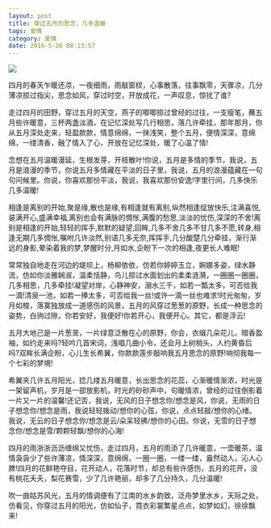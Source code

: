 ```yaml
---
layout: post
title: 穿过五月的思念，几多温暖
tags: 爱情
category: 爱情
date: 2016-5-26 08:13:57
---
```


![](http://www.weiyanweiyu.cn/wp-content/uploads/2016/05/mt.jpg)

四月的春天乍暖还凉，一夜细雨，雨敲窗棂，心事散落，往事飘零，天骤凉，几分薄凉掠过指尖，思念如风，穿过时空，开放成花，一声叹息，惊扰了谁?

走过四月的田野，穿过五月的天空，燕子的唧唧掠过曾经的过往，一支瘦笔，蘸五月些许暖意，三杯两盏淡酒，在记忆深处写几行相思，落几许牵挂，那年那月，你从五月深处走来，轻盈款款，情意绵绵，一抹浅笑，整个五月，便情深深，意绵绵，一缕清香，融了情入了心，开放在记忆深处，暖了心温了情!

念想在五月温暖漫延，生根发芽，开枝散叶!你说，五月是多情的季节，我说，五月是浪漫的季节，你说五月多情藏在平淡的日子里，我说，五月的浪漫蕴藏在一句句问候里。你说，你喜欢那份平淡，我说，我喜欢那份安逸!字里行间，几多快乐几多温暖!

相逢是离别的开始,聚是缘,散也是缘,有相逢就有离别,纵然相逢绽放快乐,注满喜悦,装满开心,盛满幸福,离别也会有满脉的惆怅,满腹的愁思,淡淡的忧伤,深深的不舍!离别是相逢的开始,轻轻的挥手,默默的疑望,回眸,几多不舍几多不甘几多不愿,转身,相逢无期几多惆怅,嘱咐几许淡然,别语几多无奈,挥挥手,几分酸楚几分牵挂，渐行渐远的身影,晕染着我的梦,梦醒时分,月如水,企盼下一次的相逢,夜更长人难眠!

常常独自地走在河边的堤坝上，杨柳依依，仿若你婷婷玉立，婀娜多姿，绿水静流，仿如你淡雅娴淑，温柔恬静，鸟儿掠过水面划出的柔柔涟漪，一圈圈一圈圈，几多相思，几多牵挂!凝望对岸，心静神安，溺水三千，如若一瓢太多，可否给我一滴!清泉一池，如若一捧太多，可否给我一丝!或许一滴一丝也难求!时光匆匆，岁月如梭，落寞独放成一道感伤的风景，五月的风穿过葱葱的原野，长成一种思念的姿势，白驹过隙，你若安好，我便好!你若开心，我便开心。其它，都是浮云!

五月大地己是一片葱茏，一片绿意泛散在心的原野，你会，衣缀几朵花儿，暗香盈袖，如约走来吗?轻吟几首宋词，浅唱几曲小令，还会月上树梢头，人约黄昏后吗?双眸长满企盼，心儿生长希翼，你款款莲步敲响我五月思念的原野!响彻我每一个七彩的梦境!

希翼夹几许五月阳光，捻几缕五月暖意，长出思念的花蕊，心渐暖情渐浓，时光是一架留声机，岁月是一部放影机，时光的砂砂声中，句暖情浓，曾经的过往倒影着一片又一片的温馨!还记否，我说，无风的日子想念你/想念是风，你说，无雨的日子想念你/想念是雨，我说轻轻拨动/想你的心弦，你说，点点轻敲/想你的心绪。我说，无云的日子想念你/想念是云/朵呆轻拂/想你的心田。你说，无雪的日子想念你/想念是雪/颗颗轻飘/想你的心海!

四月的雨浙浙沥沥缠绵又忧伤，走过四月，五月的雨添了几许暖意，一壶暖茶，温情袅袅少了些许薄凉，情深深，意绵绵，一圈一圈，一缕一缕，盎然动人，沁人心脾!四月的花鲜艳夺目，花开动人，花落时节，却总有些许感伤，五月的花开，没有桃花夭夭，梨花赛雪，少了几许艳丽，却多了几分持久，几分温暖!

吹一曲姑苏风光，五月的情调便有了江南的水乡韵致，泛舟梦里水乡，天际之处，仿看见，你穿过五月的阳光，仿如仙子，霓衣彩裳繁星点点，如梦如幻，徐徐飘来!